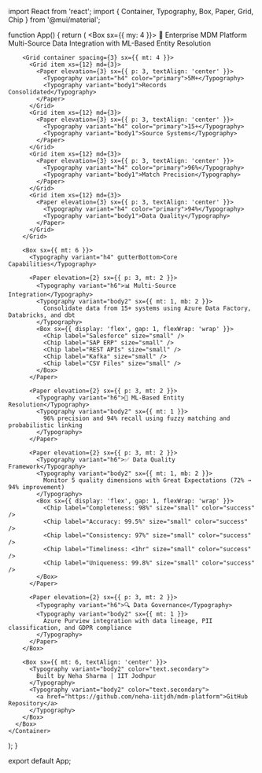 import React from 'react';
import { Container, Typography, Box, Paper, Grid, Chip } from '@mui/material';

function App() {
  return (
    <Container maxWidth="lg">
      <Box sx={{ my: 4 }}>
        <Typography variant="h2" component="h1" gutterBottom align="center">
          🏢 Enterprise MDM Platform
        </Typography>
        <Typography variant="h5" align="center" color="text.secondary" paragraph>
          Multi-Source Data Integration with ML-Based Entity Resolution
        </Typography>

        <Grid container spacing={3} sx={{ mt: 4 }}>
          <Grid item xs={12} md={3}>
            <Paper elevation={3} sx={{ p: 3, textAlign: 'center' }}>
              <Typography variant="h4" color="primary">5M+</Typography>
              <Typography variant="body1">Records Consolidated</Typography>
            </Paper>
          </Grid>
          <Grid item xs={12} md={3}>
            <Paper elevation={3} sx={{ p: 3, textAlign: 'center' }}>
              <Typography variant="h4" color="primary">15+</Typography>
              <Typography variant="body1">Source Systems</Typography>
            </Paper>
          </Grid>
          <Grid item xs={12} md={3}>
            <Paper elevation={3} sx={{ p: 3, textAlign: 'center' }}>
              <Typography variant="h4" color="primary">96%</Typography>
              <Typography variant="body1">Match Precision</Typography>
            </Paper>
          </Grid>
          <Grid item xs={12} md={3}>
            <Paper elevation={3} sx={{ p: 3, textAlign: 'center' }}>
              <Typography variant="h4" color="primary">94%</Typography>
              <Typography variant="body1">Data Quality</Typography>
            </Paper>
          </Grid>
        </Grid>

        <Box sx={{ mt: 6 }}>
          <Typography variant="h4" gutterBottom>Core Capabilities</Typography>
          
          <Paper elevation={2} sx={{ p: 3, mt: 2 }}>
            <Typography variant="h6">📊 Multi-Source Integration</Typography>
            <Typography variant="body2" sx={{ mt: 1, mb: 2 }}>
              Consolidate data from 15+ systems using Azure Data Factory, Databricks, and dbt
            </Typography>
            <Box sx={{ display: 'flex', gap: 1, flexWrap: 'wrap' }}>
              <Chip label="Salesforce" size="small" />
              <Chip label="SAP ERP" size="small" />
              <Chip label="REST APIs" size="small" />
              <Chip label="Kafka" size="small" />
              <Chip label="CSV Files" size="small" />
            </Box>
          </Paper>

          <Paper elevation={2} sx={{ p: 3, mt: 2 }}>
            <Typography variant="h6">🤖 ML-Based Entity Resolution</Typography>
            <Typography variant="body2" sx={{ mt: 1 }}>
              96% precision and 94% recall using fuzzy matching and probabilistic linking
            </Typography>
          </Paper>

          <Paper elevation={2} sx={{ p: 3, mt: 2 }}>
            <Typography variant="h6">✅ Data Quality Framework</Typography>
            <Typography variant="body2" sx={{ mt: 1, mb: 2 }}>
              Monitor 5 quality dimensions with Great Expectations (72% → 94% improvement)
            </Typography>
            <Box sx={{ display: 'flex', gap: 1, flexWrap: 'wrap' }}>
              <Chip label="Completeness: 98%" size="small" color="success" />
              <Chip label="Accuracy: 99.5%" size="small" color="success" />
              <Chip label="Consistency: 97%" size="small" color="success" />
              <Chip label="Timeliness: <1hr" size="small" color="success" />
              <Chip label="Uniqueness: 99.8%" size="small" color="success" />
            </Box>
          </Paper>

          <Paper elevation={2} sx={{ p: 3, mt: 2 }}>
            <Typography variant="h6">🔍 Data Governance</Typography>
            <Typography variant="body2" sx={{ mt: 1 }}>
              Azure Purview integration with data lineage, PII classification, and GDPR compliance
            </Typography>
          </Paper>
        </Box>

        <Box sx={{ mt: 6, textAlign: 'center' }}>
          <Typography variant="body2" color="text.secondary">
            Built by Neha Sharma | IIT Jodhpur
          </Typography>
          <Typography variant="body2" color="text.secondary">
            <a href="https://github.com/neha-iitjdh/mdm-platform">GitHub Repository</a>
          </Typography>
        </Box>
      </Box>
    </Container>
  );
}

export default App;
